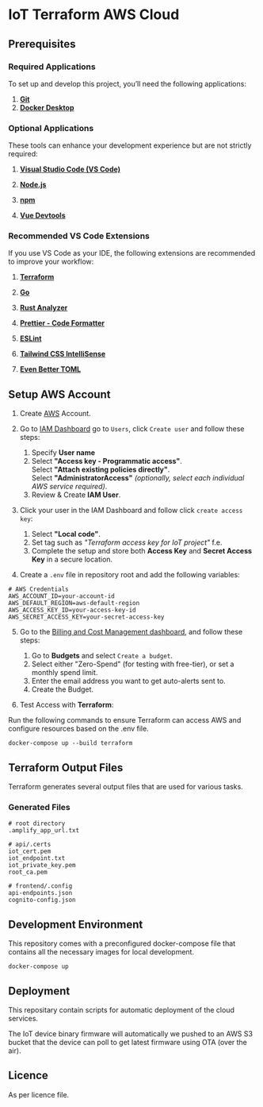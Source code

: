 # IoT Terraform AWS Cloud

## Prerequisites

### Required Applications

To set up and develop this project, you’ll need the following applications:

1. **[Git](https://git-scm.com/downloads)**
2. **[Docker Desktop](https://www.docker.com/products/docker-desktop/)**

### Optional Applications

These tools can enhance your development experience but are not strictly required:

1. **[Visual Studio Code (VS Code)](https://code.visualstudio.com/)**

2. **[Node.js](https://nodejs.org/)**

3. **[npm](https://docs.npmjs.com/downloading-and-installing-node-js-and-npm)**

4. **[Vue Devtools](https://devtools.vuejs.org/guide/installation.html)**

### Recommended VS Code Extensions

If you use VS Code as your IDE, the following extensions are recommended to improve your workflow:

1. **[Terraform](https://marketplace.visualstudio.com/items?itemName=hashicorp.terraform)**

2. **[Go](https://marketplace.visualstudio.com/items?itemName=golang.Go)**

3. **[Rust Analyzer](https://marketplace.visualstudio.com/items?itemName=rust-lang.rust-analyzer)**

4. **[Prettier - Code Formatter](https://marketplace.visualstudio.com/items?itemName=esbenp.prettier-vscode)**

5. **[ESLint](https://marketplace.visualstudio.com/items?itemName=dbaeumer.vscode-eslint)**

6. **[Tailwind CSS IntelliSense](https://marketplace.visualstudio.com/items?itemName=bradlc.vscode-tailwindcss)**

7. **[Even Better TOML](https://marketplace.visualstudio.com/items?itemName=tamasfe.even-better-toml)**

## Setup AWS Account

1. Create [AWS](https://console.aws.amazon.com/) Account.
2. Go to [IAM Dashboard](https://console.aws.amazon.com/iam/) go to `Users`, click `Create user` and follow these steps:

   1. Specify **User name**
   2. Select **"Access key - Programmatic access"**.  
      Select **"Attach existing policies directly"**.  
      Select **"AdministratorAccess"** _(optionally, select each individual AWS service required)_.
   3. Review & Create **IAM User**.

3. Click your user in the IAM Dashboard and follow click `create access key`:

   1. Select **"Local code"**.
   2. Set tag such as _"Terraform access key for IoT project"_ f.e.
   3. Complete the setup and store both **Access Key** and **Secret Access Key** in a secure location.

4. Create a `.env` file in repository root and add the following variables:

```shell
# AWS Credentials
AWS_ACCOUNT_ID=your-account-id
AWS_DEFAULT_REGION=aws-default-region
AWS_ACCESS_KEY_ID=your-access-key-id
AWS_SECRET_ACCESS_KEY=your-secret-access-key
```

5. Go to the [Billing and Cost Management dashboard](https://console.aws.amazon.com/costmanagement/), and follow these steps:

   1. Go to **Budgets** and select `Create a budget`.
   2. Select either "Zero-Spend" (for testing with free-tier), or set a monthly spend limit.
   3. Enter the email address you want to get auto-alerts sent to.
   4. Create the Budget.

6. Test Access with **Terraform**:

Run the following commands to ensure Terraform can access AWS and configure resources based on the .env file.

```shell
docker-compose up --build terraform
```

## Terraform Output Files

Terraform generates several output files that are used for various tasks.

### Generated Files

```shell
# root directory
.amplify_app_url.txt

# api/.certs
iot_cert.pem
iot_endpoint.txt
iot_private_key.pem
root_ca.pem

# frontend/.config
api-endpoints.json
cognito-config.json
```

## Development Environment

This repository comes with a preconfigured docker-compose file that contains all the necessary images for local development.

```shell
docker-compose up
```

## Deployment

This repositary contain scripts for automatic deployment of the cloud services.

The IoT device binary firmware will automatically we pushed to an AWS S3 bucket that the device can poll to get latest firmware using OTA (over the air).

## Licence

As per licence file.
